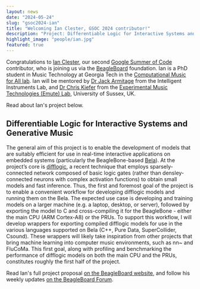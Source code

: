```yaml
---
layout: news
date: "2024-05-24"
slug: "gsoc2024-ian"
title: "Welcoming Ian Clester, GSOC 2024 contributor!"
description: "Project: Differentiable Logic for Interactive Systems and Generative Music"
highlight_image: "people/ian.jpg"
featured: true
---
```


<script> import CaptionedImage from "../../components/Images/CaptionedImage.svelte" </script>

Congratulations to [Ian Clester](/people#ian-clester), our second <a href="https://summerofcode.withgoogle.com/" target="_blank">Google Summer of Code</a> contributor, who is joining us via the <a href="https://beagleboard.org/" target="_blank">BeagleBoard</a> foundation.
Ian is a PhD student in Music Technology at Georgia Tech in the [Computational Music for All lab](https://gtcmt.gatech.edu/computational-music-for-all).
Ian will be mentored by [Dr Jack Armitage](/people#jack-armitage) from the Intelligent Instruments Lab, and [Dr Chris Kiefer](https://profiles.sussex.ac.uk/p208667-chris-kiefer) from the [Experimental Music Technologies (Emute) Lab](https://www.emutelab.org/), University of Sussex, UK.

Read about Ian's project below.

<CaptionedImage
  src="people/ian.jpg"
  alt="Ian Clester"
  caption="Ian Clester"/>

## Differentiable Logic for Interactive Systems and Generative Music

The general aim of this project is to enable the development of models that are suitably efficient for use in real-time interactive applications on embedded systems (particularly the BeagleBone-based [Bela](http://bela.io)). At the project’s core is [difflogic](https://github.com/Felix-Petersen/difflogic), a recent technique that employs sparsely-connected network composed of basic logic gates (rather than densley-connected neurons with complex activation functions) to obtain small models and fast inference. Thus, the first and foremost goal of the project is to enable a convenient workflow for developing difflogic models and running them on the Bela. The expected use case is developing and training models on a larger machine (e.g. a laptop, desktop, or server), followed by exporting the model to C and cross-compiling it for the BeagleBone - either the main CPU (ARM Cortex-A8) or the PRUs. To support this workflow, I will develop wrappers for exporting compiled difflogic models for use in the various languages supported on Bela (C++, Pure Data, SuperCollider, Csound). These wrappers will likely take inspiration from other projects that bring machine learning into computer music environments, such as nn~ and FluCoMa. This first goal, along with profiling and benchmarking the performance of difflogic models on both the main CPU and the PRUs, constitutes roughly the first half of the project.

Read Ian's full project proposal [on the BeagleBoard website](https://gsoc.beagleboard.io/proposals/ijc.html), and follow his weekly updates [on the BeagleBoard Forum](https://forum.beagleboard.org/t/weekly-progress-report-differentiable-logic-for-interactive-systems-and-generative-music/38486). 
